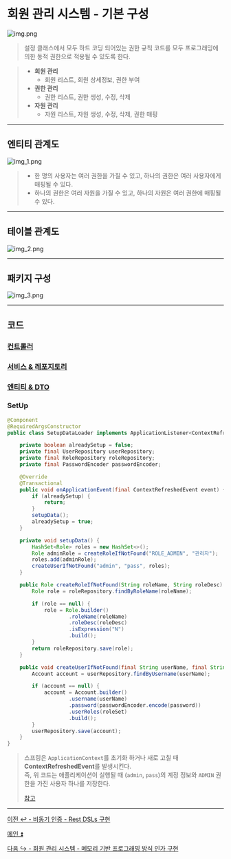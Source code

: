 # 회원 관리 시스템 - 기본 구성

![img.png](image/img.png)

> 설정 클래스에서 모두 하드 코딩 되어있는 권한 규칙 코드를 모두 프로그래밍에 의한 동적 권한으로 적용될 수 있도록 한다.

> - **회원 관리**
>   - 회원 리스트, 회원 상세정보, 권한 부여
> - **권한 관리**
>   - 권한 리스트, 권한 생성, 수정, 삭제
> - **자원 관리**
>   - 자원 리스트, 자원 생성, 수정, 삭제, 권한 매핑

---

## 엔티티 관계도

![img_1.png](image/img_1.png)

> - 한 명의 사용자는 여러 권한을 가질 수 있고, 하나의 권한은 여러 사용자에게 매핑될 수 있다.
> - 하나의 권한은 여러 자원을 가질 수 있고, 하나의 자원은 여러 권한에 매핑될 수 있다.

---

## 테이블 관계도

![img_2.png](image/img_2.png)

---

## 패키지 구성

![img_3.png](image/img_3.png)

---

## 코드

### [컨트롤러](https://github.com/genesis12345678/TIL/blob/main/Spring/security/security/Projects/%ED%9A%8C%EC%9B%90_%EA%B4%80%EB%A6%AC_%EC%8B%9C%EC%8A%A4%ED%85%9C/%EA%B8%B0%EB%B3%B8%EA%B5%AC%EC%84%B1/code/Controller.md)
### [서비스 & 레포지토리](https://github.com/genesis12345678/TIL/blob/main/Spring/security/security/Projects/%ED%9A%8C%EC%9B%90_%EA%B4%80%EB%A6%AC_%EC%8B%9C%EC%8A%A4%ED%85%9C/%EA%B8%B0%EB%B3%B8%EA%B5%AC%EC%84%B1/code/Service.md)
### [엔티티 & DTO](https://github.com/genesis12345678/TIL/blob/main/Spring/security/security/Projects/%ED%9A%8C%EC%9B%90_%EA%B4%80%EB%A6%AC_%EC%8B%9C%EC%8A%A4%ED%85%9C/%EA%B8%B0%EB%B3%B8%EA%B5%AC%EC%84%B1/code/Entity.md)
### SetUp
```java
@Component
@RequiredArgsConstructor
public class SetupDataLoader implements ApplicationListener<ContextRefreshedEvent> {

    private boolean alreadySetup = false;
    private final UserRepository userRepository;
    private final RoleRepository roleRepository;
    private final PasswordEncoder passwordEncoder;

    @Override
    @Transactional
    public void onApplicationEvent(final ContextRefreshedEvent event) {
        if (alreadySetup) {
            return;
        }
        setupData();
        alreadySetup = true;
    }

    private void setupData() {
        HashSet<Role> roles = new HashSet<>();
        Role adminRole = createRoleIfNotFound("ROLE_ADMIN", "관리자");
        roles.add(adminRole);
        createUserIfNotFound("admin", "pass", roles);
    }

    public Role createRoleIfNotFound(String roleName, String roleDesc) {
        Role role = roleRepository.findByRoleName(roleName);

        if (role == null) {
            role = Role.builder()
                    .roleName(roleName)
                    .roleDesc(roleDesc)
                    .isExpression("N")
                    .build();
        }
        return roleRepository.save(role);
    }

    public void createUserIfNotFound(final String userName, final String password, Set<Role> roleSet) {
        Account account = userRepository.findByUsername(userName);

        if (account == null) {
            account = Account.builder()
                    .username(userName)
                    .password(passwordEncoder.encode(password))
                    .userRoles(roleSet)
                    .build();
        }
        userRepository.save(account);
    }
}
```
> 스프링은 `ApplicationContext`를 초기화 하거나 새로 고칠 때 **ContextRefreshedEvent**를 발생시킨다.<br>
> 즉, 위 코드는 애플리케이션이 실행될 때 (`admin`, `pass`)의 계정 정보와 `ADMIN` 권한을 가진 사용자 하나를 저장한다.
> 
> [참고](https://eblo.tistory.com/165)

---

[이전 ↩️ - 비동기 인증 - Rest DSLs 구현](https://github.com/genesis12345678/TIL/blob/main/Spring/security/security/Projects/%EB%B9%84%EB%8F%99%EA%B8%B0_%EC%9D%B8%EC%A6%9D/DSLs/Main.md)

[메인 ⏫](https://github.com/genesis12345678/TIL/blob/main/Spring/security/security/main.md)

[다음 ↪️ - 회원 관리 시스템 - 메모리 기반 프로그래밍 방식 인가 구현](https://github.com/genesis12345678/TIL/blob/main/Spring/security/security/Projects/%ED%9A%8C%EC%9B%90_%EA%B4%80%EB%A6%AC_%EC%8B%9C%EC%8A%A4%ED%85%9C/%EB%A9%94%EB%AA%A8%EB%A6%AC%EA%B8%B0%EB%B0%98/Main.md)